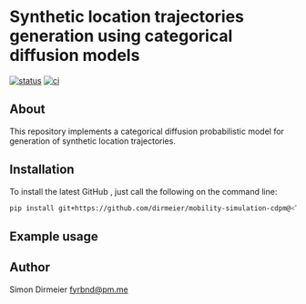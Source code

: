 # Synthetic location trajectories generation using categorical diffusion models

[![status](http://www.repostatus.org/badges/latest/concept.svg)](http://www.repostatus.org/#concept)
[![ci](https://github.com/irmlma/mobility-simulation-cdpm/actions/workflows/ci.yaml/badge.svg)](https://github.com/irmlma/mobility-simulation-cdpm/actions/workflows/ci.yaml)

## About

This repository implements a categorical diffusion probabilistic model for generation of synthetic location trajectories.

## Installation

To install the latest GitHub <TAG>, just call the following on the
command line:

```bash
pip install git+https://github.com/dirmeier/mobility-simulation-cdpm@<TAG>
```

## Example usage




## Author

Simon Dirmeier <a href="mailto:fyrbnd@pm.me">fyrbnd@pm.me</a>
